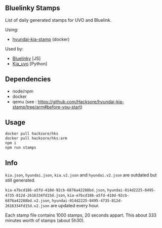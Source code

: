 ## Bluelinky Stamps

List of daily generated stamps for UVO and Bluelink.

Using:
- [hyundai-kia-stamp](https://github.com/Hacksore/hyundai-kia-stamp/tree/arm) (docker)

Used by: 
- [Bluelinky](https://github.com/Hacksore/bluelinky) [JS]
- [Kia_uvo](https://github.com/fuatakgun/kia_uvo) [Python]

## Dependencies

- node/npm
- docker
- qemu (see : https://github.com/Hacksore/hyundai-kia-stamp/tree/arm#before-you-start)

## Usage

```bash
docker pull hacksore/hks
docker pull hacksore/hks:arm
npm i
npm run stamps
```

## Info

`kia.json`, `hyundai.json`, `kia.v2.json` and `hyundai.v2.json` are outdated but still generated.

`kia-e7bcd186-a5fd-410d-92cb-6876a42288bd.json`, `hyundai-014d2225-8495-4735-812d-2616334fd15d.json`, `kia-e7bcd186-a5fd-410d-92cb-6876a42288bd.v2.json`, `hyundai-014d2225-8495-4735-812d-2616334fd15d.v2.json` are updated every hour.

Each stamp file contains 1000 stamps, 20 seconds appart. This about 333 minutes worth of stamps (about 5h30).
